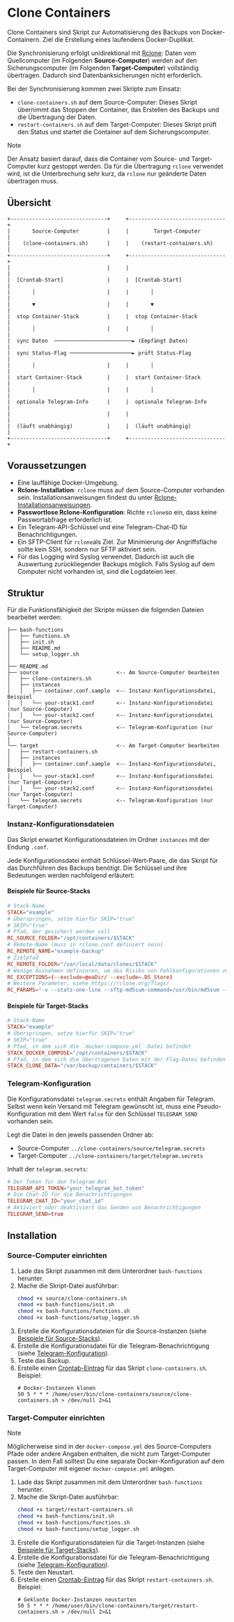# Clone Containers

Clone Containers sind Skript zur Automatisierung des Backups von Docker-Containern. Ziel die Erstellung eines laufendens Docker-Duplikat.

Die Synchronisierung erfolgt unidirektional mit [Rclone](https://rclone.org): Daten vom Quellcomputer (im Folgenden **Source-Computer**) werden auf den Sicherungscomputer (im Folgenden **Target-Computer**) vollständig übertragen. Dadurch sind Datenbanksicherungen nicht erforderlich. 

Bei der Synchronisierung kommen zwei Skripte zum Einsatz:

- `clone-containers.sh` auf dem Source-Computer: Dieses Skript übernimmt das Stoppen der Container, das Erstellen des Backups und die Übertragung der Daten.
- `restart-containers.sh` auf dem Target-Computer: Dieses Skript prüft den Status und startet die Container auf dem Sicherungscomputer.

> [!NOTE]
> Der Ansatz basiert darauf, dass die Container vom Source- und Target-Computer kurz gestoppt werden. Da für die Übertragung `rclone` verwendet wird, ist die Unterbrechung sehr kurz, da `rclone` nur geänderte Daten übertragen muss.

## Übersicht

```
+-------------------------------+     +-------------------------------+
|       Source-Computer         |     |        Target-Computer        |
|    (clone-containers.sh)      |     |    (restart-containers.sh)    |
+-------------------------------+     +-------------------------------+
|                               |     |                               |
|  [Crontab-Start]              |     |  [Crontab-Start]              |
|       │                       |     |       │                       |
|       ▼                       |     |       ▼                       |
|  stop Container-Stack         |     |  stop Container-Stack         |
|       │                       |     |       │                       |
|  sync Daten  ─────────────────────────► (Empfängt Daten)            |
|  sync Status-Flag ────────────────────► prüft Status-Flag           |
|       │                       |     |       │                       |
|  start Container-Stack        |     |  start Container-Stack        |
|       │                       |     |       │                       |
|  optionale Telegram-Info      |     |  optionale Telegram-Info      |
|                               |     |                               |
|  (läuft unabhängig)           |     |  (läuft unabhängig)           |
+-------------------------------+     +-------------------------------+
```

## Voraussetzungen

- Eine lauffähige Docker-Umgebung.
- **Rclone-Installation**: `rclone` muss auf dem Source-Computer vorhanden sein. Installationsanweisungen findest du unter [Rclone-Installationsanweisungen](https://rclone.org/install/).
- **Passwortlose Rclone-Konfiguration**: Richte `rclone`so ein, dass keine Passwortabfrage erforderlich ist.
- Ein Telegram-API-Schlüssel und eine Telegram-Chat-ID für Benachrichtigungen.
- Ein SFTP-Client für `rclone`als Ziel. Zur Minimierung der Angriffsfläche sollte kein SSH, sondern nur SFTP aktiviert sein.
- Für das Logging wird Syslog verwendet. Dadurch ist auch die Auswertung zurückliegender Backups möglich. Falls Syslog auf dem Computer nicht vorhanden ist, sind die Logdateien leer.

## Struktur

Für die Funktionsfähigkeit der Skripte müssen die folgenden Dateien bearbeitet werden:

```
├── bash-functions
│   ├── functions.sh
│   ├── init.sh
│   ├── README.md
│   └── setup_logger.sh
│
├── README.md
├── source                         <-- Am Source-Computer bearbeiten
│   ├── clone-containers.sh
│   ├── instances
│   │   ├── container.conf.sample  <-- Instanz-Konfigurationsdatei, Beispiel
│   │   └── your-stack1.conf       <-- Instanz-Konfigurationsdatei (nur Source-Computer)
│   │   └── your-stack2.conf       <-- Instanz-Konfigurationsdatei (nur Source-Computer)
│   └── telegram.secrets           <-- Telegram-Konfiguration (nur Source-Computer)
│
└── target                         <-- Am Target-Computer bearbeiten 
│   ├── restart-containers.sh
│   ├── instances
│   │   ├── container.conf.sample  <-- Instanz-Konfigurationsdatei, Beispiel
│   │   └── your-stack1.conf       <-- Instanz-Konfigurationsdatei (nur Target-Computer)
│   │   └── your-stack2.conf       <-- Instanz-Konfigurationsdatei (nur Target-Computer)
│   └── telegram.secrets           <-- Telegram-Konfiguration (nur Target-Computer)
```

### Instanz-Konfigurationsdateien

Das Skript erwartet Konfigurationsdateien im Ordner `instances` mit der Endung `.conf`.

Jede Konfigurationsdatei enthält Schlüssel-Wert-Paare, die das Skript für das Durchführen des Backups benötigt. Die Schlüssel und ihre Bedeutungen werden nachfolgend erläutert:

#### Beispiele für Source-Stacks

```conf
# Stack-Name
STACK="example"
# Überspringen, setze hierfür SKIP="true"
# SKIP="true"
# Pfad, der gesichert werden soll
RC_SOURCE_FOLDER="/opt/containers/$STACK"
# Remote-Name (muss in rclone.conf definiert sein)
RC_REMOTE_NAME="example-backup"
# Zielpfad
RC_REMOTE_FOLDER="/var/local/data/clones/$STACK"
# Wenige Ausnahmen definieren, um das Risiko von Fehlkonfigurationen zu vermeiden
RC_EXCEPTIONS=(--exclude=@eaDir/ --exclude=.DS_Store)
# Weitere Parameter, siehe https://rclone.org/flags/
RC_PARAMS="-v --stats-one-line --sftp-md5sum-command=/usr/bin/md5sum --skip-links"
```

#### Beispiele für Target-Stacks

```conf
# Stack-Name
STACK="example"
# Überspringen, setze hierfür SKIP="true"
# SKIP="true"
# Pfad, in dem sich die `docker-compose.yml`-Datei befindet
STACK_DOCKER_COMPOSE="/opt/containers/$STACK"
# Pfad, in dem sich die übertragenen Daten mit der Flag-Datei befinden
STACK_CLONE_DATA="/var/backup/containers/$STACK"
```

### Telegram-Konfiguration

Die Konfigurationsdatei `telegram.secrets` enthält Angaben für Telegram. Selbst wenn kein Versand mit Telegram gewünscht ist, muss eine Pseudo-Konfiguration mit dem Wert `false` für den Schlüssel `TELEGRAM_SEND` vorhanden sein.

Legt die Datei in den jeweils passenden Ordner ab:

- Source-Computer `../clone-containers/source/telegram.secrets`
- Target-Computer `../clone-containers/target/telegram.secrets`

Inhalt der `telegram.secrets`:

```conf
# Der Token für den Telegram-Bot
TELEGRAM_API_TOKEN="your_telegram_bot_token"
# Die Chat-ID für die Benachrichtigungen
TELEGRAM_CHAT_ID="your_chat_id"
# Aktiviert oder deaktiviert das Senden von Benachrichtigungen
TELEGRAM_SEND=true
```

## Installation

### Source-Computer einrichten

1. Lade das Skript zusammen mit dem Unterordner `bash-functions` herunter.
2. Mache die Skript-Datei ausführbar:
    ```sh
    chmod +x source/clone-containers.sh
    chmod +x bash-functions/init.sh
    chmod +x bash-functions/functions.sh
    chmod +x bash-functions/setup_logger.sh
    ```
3. Erstelle die Konfigurationsdateien für die Source-Instanzen (siehe [Beispiele für Source-Stacks](#beispiele-für-source-stacks)).
4. Erstelle die Konfigurationsdatei für die Telegram-Benachrichtigung (siehe [Telegram-Konfiguration](#telegram-konfiguration)).
5. Teste das Backup.
6. Erstelle einen [Crontab-Eintrag](https://de.wikipedia.org/wiki/Cron) für das Skript `clone-containers.sh`. Beispiel:
    ```
    # Docker-Instanzen klonen
    50 5 * * * /home/user/bin/clone-containers/source/clone-containers.sh > /dev/null 2>&1
    ```

### Target-Computer einrichten

> [!NOTE]
> Möglicherweise sind in der `docker-compose.yml` des Source-Computers Pfade oder andere Angaben enthalten, die nicht zum Target-Computer passen. In dem Fall solltest Du eine separate Docker-Konfiguration auf dem Target-Computer mit eigener `docker-compose.yml` anlegen.

1. Lade das Skript zusammen mit dem Unterordner `bash-functions` herunter.
2. Mache die Skript-Datei ausführbar:
    ```sh
    chmod +x target/restart-containers.sh
    chmod +x bash-functions/init.sh
    chmod +x bash-functions/functions.sh
    chmod +x bash-functions/setup_logger.sh
    ```
3. Erstelle die Konfigurationsdateien für die Target-Instanzen (siehe [Beispiele für Target-Stacks](#beispiele-für-target-stacks)).
4. Erstelle die Konfigurationsdatei für die Telegram-Benachrichtigung (siehe [Telegram-Konfiguration](#telegram-konfiguration)).
5. Teste den Neustart.
6. Erstelle einen [Crontab-Eintrag](https://de.wikipedia.org/wiki/Cron) für das Skript `restart-containers.sh`. Beispiel:
    ```
    # Geklonte Docker-Instanzen neustarten
    50 5 * * * /home/user/bin/clone-containers/target/restart-containers.sh > /dev/null 2>&1
    ```
